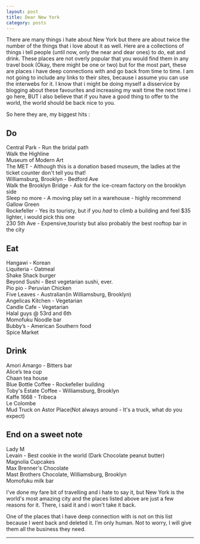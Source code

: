 ```yaml
---
layout: post
title: Dear New York 
category: posts
---
```

There are many things i hate about New York but there are about twice the number of the things that i love about it as well. Here are a collections of things i tell people (until now, only the near and dear ones) to do, eat and drink. These places are not overly popular that you would find them in any travel book (Okay, there might be one or two) but for the most part, these are places i have deep connections with and go back from time to time. I am not going to include any links to their sites, because i assume you can use the interwebs for it. 
I know that i might be doing myself a disservice by blogging about these favourites and increasing my wait time the next time i go here, BUT i also believe that if you have a good thing to offer to the world, the world should be back nice to you.

So here they are, my biggest hits :
 
<h2>Do</h2>


Central Park - Run the bridal path<br>
Walk the Highline<br>
Museum of Modern Art<br>
The MET - Although this is a donation based museum, the ladies at the ticket counter don't tell you that!<br>
Williamsburg, Brooklyn - Bedford Ave<br>
Walk the Brooklyn Bridge - Ask for the ice-cream factory on the brooklyn side<br>
Sleep no more - A moving play set in a warehouse - highly recommend<br>
Gallow Green<br>
Rockefeller - Yes its touristy, but if you <i>had</i> to climb a building and feel $35 lighter, i would pick this one<br>
230 5th Ave - Expensive,touristy but also probably the best rooftop bar in the city<br>

<h2>Eat</h2>
Hangawi - Korean <br>
Liquiteria - Oatmeal <br>
Shake Shack burger<br>
Beyond Sushi - Best vegetarian sushi, ever.<br>
Pio pio - Peruvian Chicken<br>
Five Leaves - Australian(in Williamsburg, Brooklyn)<br>
Angelicas Kitchen - Vegetarian<br>
Candle Cafe - Vegetarian<br>
Halal guys @ 53rd and 6th<br>
Momofuku Noodle bar<br>
Bubby’s - American Southern food<br>
Spice Market<br>


<h2>Drink</h2>
Amori Amargo - Bitters bar<br>
Alice’s tea cup<br>
Chaan tea house<br>
Blue Bottle Coffee - Rockefeller building<br>
Toby's Estate Coffee - Williamsburg, Brooklyn<br>
Kaffe 1668 - Tribeca<br>
Le Colombe<br>
Mud Truck on Astor Place(Not always around - It's a truck, what do you expect)<br>

<h2>End on a sweet note</h2>
Lady M<br>
Levain - Best cookie in the world (Dark Chocolate peanut butter)<br>
Magnolia Cupcakes<br>
Max Brenner's Chocolate<br>
Mast Brothers Chocolate, Williamsburg, Brooklyn<br>
Momofuku milk bar<br>


I've done my fare bit of travelling and i hate to say it, but New York is the world's most amazing city and the places listed above are just a few reasons for it. There, i said it and i won't take it back.

One of the places that i have deep connection with is not on this list because I went back and deleted it. I’m only human. Not to worry, I will give them all the business they need. 


---

